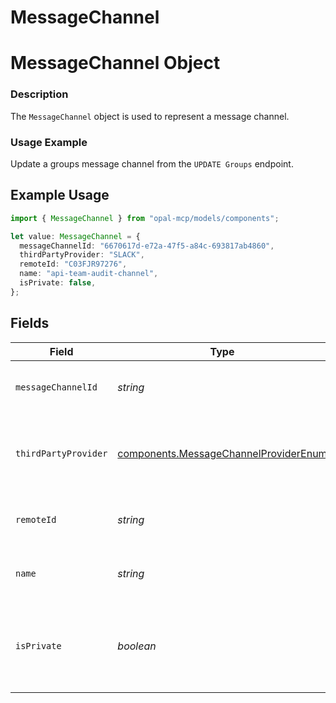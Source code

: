 # MessageChannel

# MessageChannel Object
### Description
The `MessageChannel` object is used to represent a message channel.

### Usage Example
Update a groups message channel from the `UPDATE Groups` endpoint.

## Example Usage

```typescript
import { MessageChannel } from "opal-mcp/models/components";

let value: MessageChannel = {
  messageChannelId: "6670617d-e72a-47f5-a84c-693817ab4860",
  thirdPartyProvider: "SLACK",
  remoteId: "C03FJR97276",
  name: "api-team-audit-channel",
  isPrivate: false,
};
```

## Fields

| Field                                                                                          | Type                                                                                           | Required                                                                                       | Description                                                                                    | Example                                                                                        |
| ---------------------------------------------------------------------------------------------- | ---------------------------------------------------------------------------------------------- | ---------------------------------------------------------------------------------------------- | ---------------------------------------------------------------------------------------------- | ---------------------------------------------------------------------------------------------- |
| `messageChannelId`                                                                             | *string*                                                                                       | :heavy_check_mark:                                                                             | The ID of the message channel.                                                                 | 6670617d-e72a-47f5-a84c-693817ab4860                                                           |
| `thirdPartyProvider`                                                                           | [components.MessageChannelProviderEnum](../../models/components/messagechannelproviderenum.md) | :heavy_minus_sign:                                                                             | The third party provider of the message channel.                                               | SLACK                                                                                          |
| `remoteId`                                                                                     | *string*                                                                                       | :heavy_minus_sign:                                                                             | The remote ID of the message channel                                                           | C03FJR97276                                                                                    |
| `name`                                                                                         | *string*                                                                                       | :heavy_minus_sign:                                                                             | The name of the message channel.                                                               | api-team-audit-channel                                                                         |
| `isPrivate`                                                                                    | *boolean*                                                                                      | :heavy_minus_sign:                                                                             | A bool representing whether or not the message channel is private.                             | false                                                                                          |